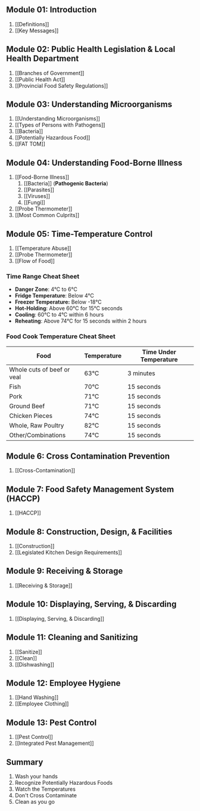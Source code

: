 ## Module 01: Introduction

1. [[Definitions]]
2. [[Key Messages]]

## Module 02: Public Health Legislation & Local Health Department

1. [[Branches of Government]]
2. [[Public Health Act]]
3. [[Provincial Food Safety Regulations]]

## Module 03: Understanding Microorganisms

1. [[Understanding Microorganisms]]
2. [[Types of Persons with Pathogens]]
3. [[Bacteria]]
4. [[Potentially Hazardous Food]]
5. [[FAT TOM]]

## Module 04: Understanding Food-Borne Illness

1. [[Food-Borne Illness]]
	1. [[Bacteria]] (**Pathogenic Bacteria**)
	2. [[Parasites]]
	3. [[Viruses]]
	4. [[Fungi]]
2. [[Probe Thermometer]]
3. [[Most Common Culprits]]

## Module 05: Time-Temperature Control

1. [[Temperature Abuse]]
2. [[Probe Thermometer]]
3. [[Flow of Food]]

### Time Range Cheat Sheet

* **Danger Zone**: 4°C to 6°C
* **Fridge Temperature**: Below 4°C
* **Freezer Temperature:** Below -18°C
* **Hot-Holding**: Above 60°C for 15°C seconds
* **Cooling**: 60°C to 4°C within 6 hours
* **Reheating**: Above 74°C for 15 seconds within 2 hours

### Food Cook Temperature Cheat Sheet
| Food                       | Temperature | Time Under Temperature |
| -------------------------- | ----------- | ---------------------- |
| Whole cuts of beef or veal | 63°C        | 3 minutes              |
| Fish                       | 70°C        | 15 seconds             |
| Pork                       | 71°C        | 15 seconds             |
| Ground Beef                | 71°C        | 15 seconds             |
| Chicken Pieces             | 74°C        | 15 seconds             |
| Whole, Raw Poultry         | 82°C        | 15 seconds             |
| Other/Combinations         | 74°C        | 15 seconds             |

## Module 6: Cross Contamination Prevention

1. [[Cross-Contamination]]

## Module 7: Food Safety Management System (HACCP)

1. [[HACCP]]

## Module 8: Construction, Design, & Facilities

1. [[Construction]]
2. [[Legislated Kitchen Design Requirements]]

## Module 9: Receiving & Storage

1. [[Receiving & Storage]]

## Module 10: Displaying, Serving, & Discarding

1. [[Displaying, Serving, & Discarding]]

## Module 11: Cleaning and Sanitizing

1. [[Sanitize]]
2. [[Clean]]
3. [[Dishwashing]]

## Module 12: Employee Hygiene

1. [[Hand Washing]]
2. [[Employee Clothing]]

## Module 13: Pest Control

1. [[Pest Control]]
2. [[Integrated Pest Management]]


## Summary

1. Wash your hands
2. Recognize Potentially Hazardous Foods
3. Watch the Temperatures
4. Don't Cross Contaminate
5. Clean as you go